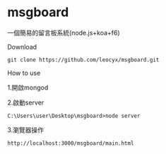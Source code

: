 # msgboard
一個簡易的留言板系統(node.js+koa+f6)

Download

```git clone https://github.com/leocyx/msgboard.git```

How to use

1.開啟mongod

2.啟動server

```C:\Users\user\Desktop\msgboard>node server```

3.瀏覽器操作

```http://localhost:3000/msgboard/main.html```
